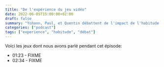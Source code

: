 ```yaml
---
title: "De l'expérience du jeu vidéo"
date: 2022-06-05T15:00:00+02:00
draft: false
summary: "Yohann, Paul, et Quentin débattent de l'impact de l'habitude sur l'expérience de jeu (et autres)"
categories: ["podcast"]
tags: ["experience", "habitude", "débat"]
---
```


Voici les jeux dont nous avons parlé pendant cet épisode:
 - 01:23 - FIXME
 - 02:34 - FIXME